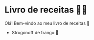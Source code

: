 # Livro de receitas :man_cook: 

Olá! Bem-vindo ao meu livro de receitas :wave: 

- Strogonoff de frango :chicken: 
